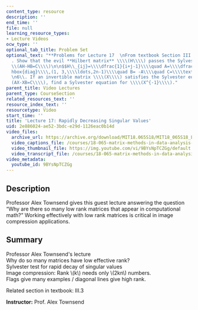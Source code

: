 ```yaml
---
content_type: resource
description: ''
end_time: ''
file: null
learning_resource_types:
- Lecture Videos
ocw_type: ''
optional_tab_title: Problem Set
optional_text: "**Problems for Lecture 17  \nFrom textbook Section III.3**\n\n2\\\
  . Show that the evil **Hilbert matrix** \\\\(H\\\\) passes the Sylvester test \\\
  \\(AH-HB=C\\\\)\n\n$$H\\_{ij}=\\\\dfrac{1}{i+j-1}\\\\quad A=\\\\dfrac{1}{2}\\\\\
  hbox{diag}\\\\,(1, 3,\\\\ldots,2n-1)\\\\quad B= -A\\\\quad C=\\\\textbf{ones}(n)$$\n\
  \n6\\. If an invertible matrix \\\\(X\\\\) satisfies the Sylvester equation \\\\\
  (AX-XB=C\\\\), find a Sylvester equation for \\\\(X^{-1}\\\\)."
parent_title: Video Lectures
parent_type: CourseSection
related_resources_text: ''
resource_index_text: ''
resourcetype: Video
start_time: ''
title: 'Lecture 17: Rapidly Decreasing Singular Values'
uid: 2e886024-ae52-3bdc-e29d-1126eac0b14d
video_files:
  archive_url: https://archive.org/download/MIT18.065S18/MIT18_065S18_Lecture17_300k.mp4
  video_captions_file: /courses/18-065-matrix-methods-in-data-analysis-signal-processing-and-machine-learning-spring-2018/be4a3a6424585ed38c17023e863cf3dc_9BYsNpTCZGg.vtt
  video_thumbnail_file: https://img.youtube.com/vi/9BYsNpTCZGg/default.jpg
  video_transcript_file: /courses/18-065-matrix-methods-in-data-analysis-signal-processing-and-machine-learning-spring-2018/2e06fb9f2c8b5cd7ea48a6cf2994db13_9BYsNpTCZGg.pdf
video_metadata:
  youtube_id: 9BYsNpTCZGg
---
```


Description
-----------

Professor Alex Townsend gives this guest lecture answering the question “Why are there so many low rank matrices that appear in computational math?” Working effectively with low rank matrices is critical in image compression applications.

Summary
-------

Professor Alex Townsend's lecture  
Why do so many matrices have low effective rank?  
Sylvester test for rapid decay of singular values  
Image compression: Rank \\(k\\) needs only \\(2kn\\) numbers.  
Flags give many examples / diagonal lines give high rank.

Related section in textbook: III.3

**Instructor:** Prof. Alex Townsend

